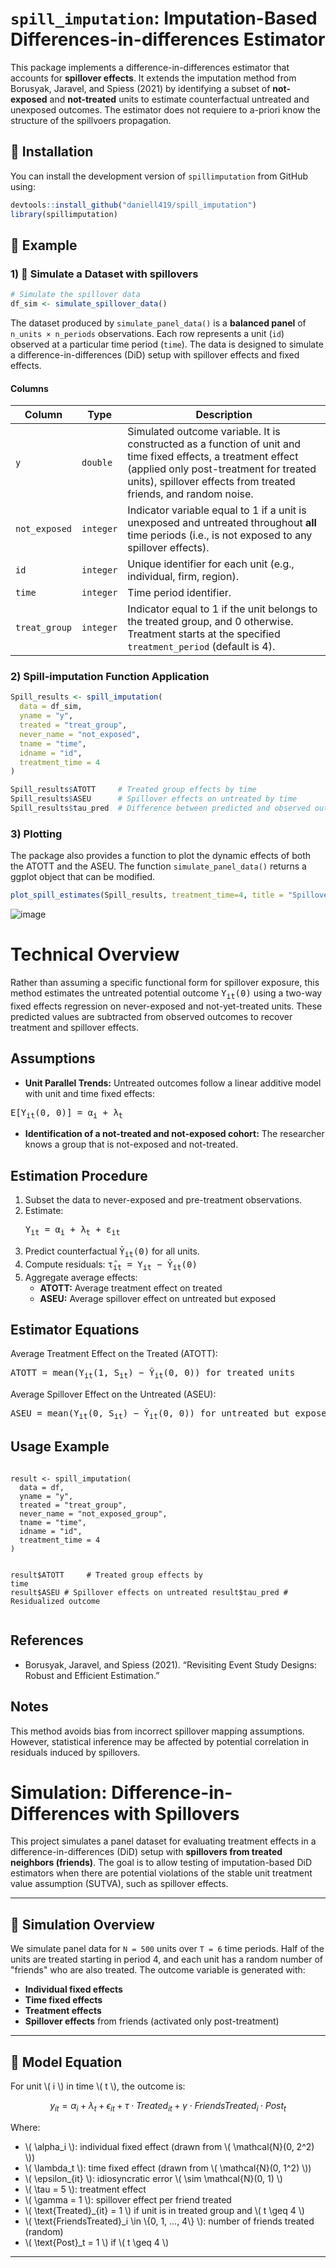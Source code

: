<h1><code>spill_imputation</code>: Imputation-Based Differences-in-differences Estimator</h1>

This package implements a difference-in-differences estimator that accounts for **spillover effects**. It extends the imputation method from Borusyak, Jaravel, and Spiess (2021) by identifying a subset of **not-exposed** and **not-treated** units to estimate counterfactual untreated and unexposed outcomes. The estimator does not requiere to a-priori know the structure of the spillvoers propagation. 



## 🚀 Installation

You can install the development version of `spillimputation` from GitHub using:

```r
devtools::install_github("daniell419/spill_imputation")
library(spillimputation)
```
## 🔢 Example

### 1) 📄 Simulate a Dataset with spillovers
```r
# Simulate the spillover data
df_sim <- simulate_spillover_data()
```
The dataset produced by `simulate_panel_data()` is a **balanced panel** of `n_units × n_periods` observations. Each row represents a unit (`id`) observed at a particular time period (`time`). The data is designed to simulate a difference-in-differences (DiD) setup with spillover effects and fixed effects. 

#### **Columns**

| Column        | Type     | Description |
|---------------|----------|-------------|
| `y`           | `double` | Simulated outcome variable. It is constructed as a function of unit and time fixed effects, a treatment effect (applied only post-treatment for treated units), spillover effects from treated friends, and random noise. |
| `not_exposed` | `integer`| Indicator variable equal to 1 if a unit is unexposed and untreated throughout **all** time periods (i.e., is not exposed to any spillover effects). |
| `id`          | `integer`| Unique identifier for each unit (e.g., individual, firm, region). |
| `time`        | `integer`| Time period identifier. |
| `treat_group` | `integer`| Indicator equal to 1 if the unit belongs to the treated group, and 0 otherwise. Treatment starts at the specified `treatment_period` (default is 4). |

### 2) Spill-imputation Function Application

```r
Spill_results <- spill_imputation(
  data = df_sim,
  yname = "y",
  treated = "treat_group",
  never_name = "not_exposed",
  tname = "time",
  idname = "id",
  treatment_time = 4
)

Spill_results$ATOTT     # Treated group effects by time
Spill_results$ASEU      # Spillover effects on untreated by time
Spill_results$tau_pred  # Difference between predicted and observed outcome
```
### 3) Plotting 
The package also provides a function to plot the dynamic effects of both the ATOTT and the ASEU. The function `simulate_panel_data()` returns a ggplot object that can be modified. 
```r
plot_spill_estimates(Spill_results, treatment_time=4, title = "Spillover Imputation Estimates")
```

![image](https://github.com/user-attachments/assets/e0f561f5-799b-4455-b8e5-2d2dcce0b587)


<h1>Technical Overview</h1>
<p>
Rather than assuming a specific functional form for spillover exposure, this method estimates the untreated potential outcome 
<span style="font-family:monospace;">Y<sub>it</sub>(0)</span> using a two-way fixed effects regression on never-exposed and not-yet-treated units. 
These predicted values are subtracted from observed outcomes to recover treatment and spillover effects.
</p>

<h2>Assumptions</h2>
<ul>
  <li><b>Unit Parallel Trends:</b> Untreated outcomes follow a linear additive model with unit and time fixed effects:</li>
</ul>
<pre>
E[Y<sub>it</sub>(0, 0)] = α<sub>i</sub> + λ<sub>t</sub>
</pre>

<ul>
  <li><b>Identification of a not-treated and not-exposed cohort:</b> The researcher knows a group that is not-exposed and not-treated. 
</ul>


<h2>Estimation Procedure</h2>
<ol>
  <li>Subset the data to never-exposed and pre-treatment observations.</li>
  <li>Estimate:
  <pre>Y<sub>it</sub> = α<sub>i</sub> + λ<sub>t</sub> + ε<sub>it</sub></pre>
  </li>
  <li>Predict counterfactual <span style="font-family:monospace;">Ŷ<sub>it</sub>(0)</span> for all units.</li>
  <li>Compute residuals: <span style="font-family:monospace;">τ̂<sub>it</sub> = Y<sub>it</sub> − Ŷ<sub>it</sub>(0)</span></li>
  <li>Aggregate average effects:
    <ul>
      <li><b>ATOTT:</b> Average treatment effect on treated</li>
      <li><b>ASEU:</b> Average spillover effect on untreated but exposed</li>
    </ul>
  </li>
</ol>

<h2>Estimator Equations</h2>
<p>Average Treatment Effect on the Treated (ATOTT):</p>
<pre>
ATOTT = mean(Y<sub>it</sub>(1, S<sub>it</sub>) − Ŷ<sub>it</sub>(0, 0)) for treated units
</pre>

<p>Average Spillover Effect on the Untreated (ASEU):</p>
<pre>
ASEU = mean(Y<sub>it</sub>(0, S<sub>it</sub>) − Ŷ<sub>it</sub>(0, 0)) for untreated but exposed units
</pre>

<h2>Usage Example</h2>
<pre><code>
result <- spill_imputation(
  data = df,
  yname = "y",
  treated = "treat_group",
  never_name = "not_exposed_group",
  tname = "time",
  idname = "id",
  treatment_time = 4
)

result$ATOTT     # Treated group effects by time
result$ASEU      # Spillover effects on untreated
result$tau_pred  # Residualized outcome
</code></pre>

<h2>References</h2>
<ul>
  <li>Borusyak, Jaravel, and Spiess (2021). “Revisiting Event Study Designs: Robust and Efficient Estimation.”</li>
</ul>

<h2>Notes</h2>
<p>
This method avoids bias from incorrect spillover mapping assumptions. However, statistical inference may be affected by potential correlation in residuals induced by spillovers.
</p>

</body>
</html>

# Simulation: Difference-in-Differences with Spillovers

This project simulates a panel dataset for evaluating treatment effects in a difference-in-differences (DiD) setup with **spillovers from treated neighbors (friends)**. The goal is to allow testing of imputation-based DiD estimators when there are potential violations of the stable unit treatment value assumption (SUTVA), such as spillover effects.

---

## 🔢 Simulation Overview

We simulate panel data for `N = 500` units over `T = 6` time periods. Half of the units are treated starting in period 4, and each unit has a random number of "friends" who are also treated. The outcome variable is generated with:

- **Individual fixed effects**
- **Time fixed effects**
- **Treatment effects**
- **Spillover effects** from friends (activated only post-treatment)

---

## 📐 Model Equation

For unit \\( i \\) in time \\( t \\), the outcome is:

$$
y_{it} = \alpha_i + \lambda_t + \epsilon_{it} + \tau \cdot Treated_{it} + \gamma \cdot FriendsTreated_i \cdot Post_{t}
$$

Where:

- \\( \\alpha_i \\): individual fixed effect (drawn from \\( \\mathcal{N}(0, 2^2) \\))  
- \\( \\lambda_t \\): time fixed effect (drawn from \\( \\mathcal{N}(0, 1^2) \\))  
- \\( \\epsilon_{it} \\): idiosyncratic error \\( \\sim \\mathcal{N}(0, 1) \\)  
- \\( \\tau = 5 \\): treatment effect  
- \\( \\gamma = 1 \\): spillover effect per friend treated  
- \\( \\text{Treated}_{it} = 1 \\) if unit is in treated group and \\( t \\geq 4 \\)  
- \\( \\text{FriendsTreated}_i \\in \\{0, 1, ..., 4\\} \\): number of friends treated (random)  
- \\( \\text{Post}_t = 1 \\) if \\( t \\geq 4 \\)

---
